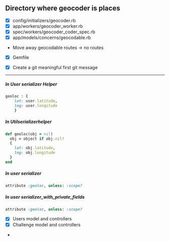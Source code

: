## Directory where geocoder is places

- [X] config/initializers/geocoder.rb
- [X] app/workers/geocoder_worker.rb
- [X] spec/workers/geocoder_coder_spec.rb
- [X] app/models/concerns/geocodable.rb
- Move away geocodable routes 
-> no routes 
- [X] Gemfile

- [X] Create a git meaningful first git message
----
#####  In User serializer Helper 
``` ruby
geoloc : {
	lat: user.latitude,
	lng: user.longitude
	}
```
##### In Utilserializerhelper 
```` ruby
def geoloc(obj = nil)
  obj = object if obj.nil?
  {
    lat: obj.latitude,
    lng: obj.longitude
  }
end
````
##### In user serializer 
````` ruby
attribute :geoloc, unless: :scope?
`````
##### In user serializer_with_private_fields
````` ruby
attribute :geoloc, unless: :scope?
`````

- [X] Users model and controllers 
- [X] Challenge model and controllers
- 